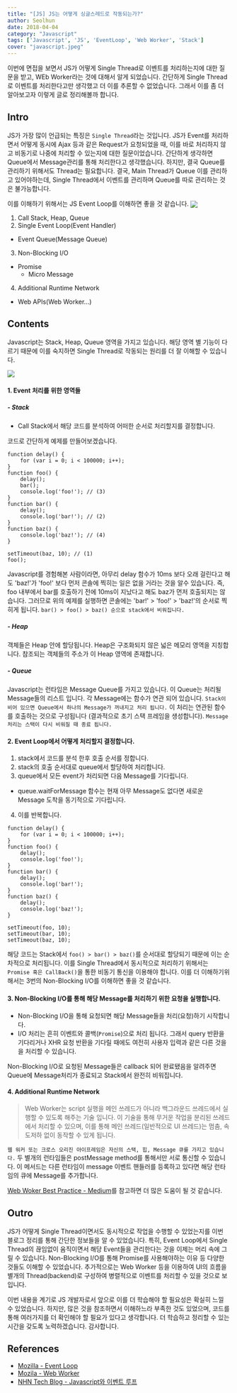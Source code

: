 ```yaml
---
title: "[JS] JS는 어떻게 싱글스레드로 작동되는가?"
author: Seolhun
date: 2018-04-04
category: "Javascript"
tags: ['Javascript', 'JS', 'EventLoop', 'Web Worker', 'Stack']
cover: "javascript.jpeg"
---
```


이번에 면접을 보면서 JS가 어떻게 Single Thread로 이벤트를 처리하는지에 대한 질문을 받고, WEb Worker라는 것에 대해서 알게 되었습니다.
간단하게 Single Thread로 이벤트를 처리한다고만 생각했고 더 이를 추론할 수 없었습니다. 그래서 이를 좀 더 알아보고자 이렇게 글로 정리해볼까 합니다.


## Intro
JS가 가장 많이 언급되는 특징은 `Single Thread`라는 것입니다.
JS가 Event를 처리하면서 어떻게 동시에 Ajax 등과 같은 Request가 요청되었을 때, 이를 바로 처리하지 않고 비동기로 나중에 처리할 수 있는지에 대한 질문이었습니다. 간단하게 생각하면 Queue에서 Message관리를 통해 처리한다고 생각했습니다. 하지만, 결국 Queue를 관리하기 위해서도 Thread는 필요합니다. 결국, Main Thread가 Queue 이를 관리하고 있어야하는데, Single Thread에서 이벤트를 관리하며 Queue를 따로 관리하는 것은 불가능합니다.

이를 이해하기 위해서는 JS Event Loop를 이해하면 좋을 것 같습니다.
<sub>
    <img src='..//images/contents/20180404/js/js-eventloop.png'>
</sub>

1. Call Stack, Heap, Queue
2. Single Event Loop(Event Handler)
  - Event Queue(Message Queue)
3. Non-Blocking I/O
  - Promise
    - Micro Message
4. Additional Runtime Network
  - Web APIs(Web Worker...)

## Contents
Javascript는 Stack, Heap, Queue 영역을 가지고 있습니다. 해당 영역 별 기능이 다르기 때문에 이를 숙지하면 Single Thread로 작동되는 원리를 더 잘 이해할 수 있습니다.

<sub>
    <img src='..//images/contents/20180404/js/js-eventloop.svg'>
</sub>

#### 1. Event 처리를 위한 영역들
##### - Stack
- Call Stack에서 해당 코드를 분석하여 어떠한 순서로 처리할지를 결정합니다.

코드로 간단하게 예제를 만들어보겠습니다.

```tsx
function delay() {
    for (var i = 0; i < 100000; i++);
}
function foo() {
    delay();
    bar();
    console.log('foo!'); // (3)
}
function bar() {
    delay();
    console.log('bar!'); // (2)
}
function baz() {
    console.log('baz!'); // (4)
}

setTimeout(baz, 10); // (1)
foo();
```

Javascript를 경험해본 사람이라면, 아무리 delay 함수가 10ms 보다 오래 걸린다고 해도 'baz!'가 'foo!' 보다 먼저 콘솔에 찍히는 일은 없을 거라는 것을 알수 있습니다. 즉, foo 내부에서 bar를 호출하기 전에 10ms이 지났다고 해도 baz가 먼저 호출되지는 않습니다. 그러므로 위의 예제를 실행하면 콘솔에는 'bar!' > 'foo!' > 'baz!'의 순서로 찍히게 됩니다.
`bar() > foo() > baz() 순으로 stack에서 비워집니다.`

##### - Heap
객체들은 Heap 안에 할당됩니다. Heap은 구조화되지 않은 넓은 메모리 영역을 지칭합니다. 참조되는 객체들의 주소가 이 Heap 영역에 존재합니다.

##### - Queue
Javascript는 런타임은 Message Queue를 가지고 있습니다. 이 Queue는 처리될 Message들의 리스트 입니다. 각 Message에는 함수가 연관 되어 있습니다. `Stack이 비어 있으면 Queue에서 하나의 Message가 꺼내지고 처리 됩니다.` 이 처리는 연관된 함수를 호출하는 것으로 구성됩니다 (결과적으로 초기 스택 프레임을 생성합니다). `Message 처리는 스택이 다시 비워질 때 종료 됩니다.`

#### 2. Event Loop에서 어떻게 처리할지 결정합니다.
1. stack에서 코드를 분석 한후 호출 순서를 정합니다.
2. stack의 호출 순서대로 queue에서 할당하여 처리합니다.
3. queue에서 모든 event가 처리되면 다음 Message를 기다립니다.
  - queue.waitForMessage 함수는 현재 아무 Message도 없다면 새로운 Message 도착을 동기적으로 기다립니다.
4. 이를 반복합니다.

```tsx
function delay() {
    for (var i = 0; i < 100000; i++);
}
function foo() {
    delay();
    console.log('foo!');
}
function bar() {
    delay();
    console.log('bar!');
}
function baz() {
    delay();
    console.log('baz!');
}

setTimeout(foo, 10);
setTimeout(bar, 10);
setTimeout(baz, 10);
```

해당 코드는 Stack에서 `foo() > bar() > baz()`를 순서대로 할당되기 때문에 이는 순차적으로 처리됩니다. 이를 Single Thread에서 동시적으로 처리하기 위해서는 `Promise 혹은 CallBack()`을 통한 비동기 통신을 이용해야 합니다. 이를 더 이해하기위해서는 3번의 Non-Blocking I/O를 이해하면 좋을 것 같습니다.

#### 3. Non-Blocking I/O를 통해 해당 Message를 처리하기 위한 요청을 실행합니다.
- Non-Blocking I/O을 통해 요청되면 해당 Message들을 처리(요청)하기 시작합니다.
- I/O 처리는 흔히 이벤트와 콜백(`Promise`)으로 처리 됩니다. 그래서 query 반환을 기다리거나 XHR 요청 반환을 기다릴 때에도 여전히 사용자 입력과 같은 다른 것을을 처리할 수 있습니다.

Non-Blocking I/O로 요청된 Message들은 callback 되어 완료됐음을 알려주면 Queue에 Message처리가 종료되고 Stack에서 완전히 비워집니다.

#### 4. Additional Runtime Network
> Web Worker는 script 실행을 메인 쓰레드가 아니라 백그라운드 쓰레드에서 실행할 수 있도록 해주는 기술 입니다. 이 기술을 통해 무거운 작업을 분리된 쓰레드에서 처리할 수 있으며, 이를 통해 메인 쓰레드(일반적으로 UI 쓰레드)는 멈춤, 속도저하 없이 동작할 수 있게 됩니다.

`웹 워커 또는 크로스 오리진 아이프레임은 자신의 스택, 힙, Message 큐를 가지고 있습니다.` 두 별개의 런타임들은 postMessage method를 통해서만 서로 통신할 수 있습니다. 이 메서드는 다른 런타임이 message 이벤트 핸들러를 등록하고 있다면 해당 런타임의 큐에 Message를 추가합니다.

[Web Woker Best Practice - Medium](https://blog.sessionstack.com/how-javascript-works-the-building-blocks-of-web-workers-5-cases-when-you-should-use-them-a547c0757f6a)를 참고하면 더 많은 도움이 될 것 같습니다.

## Outro
JS가 어떻게 Single Thread이면서도 동시적으로 작업을 수행할 수 있었는지를 이번 블로그 정리를 통해 간단한 정보들을 알 수 있었습니다. 특히, Event Loop에서 Single Thread의 끊임없이 움직이면서 해당 Event들을 관리한다는 것을 이제는 머리 속에 그릴 수 있습니다. Non-Blocking I/O를 통해 Promise를 사용해야하는 이유 등 다양한 것들도 이해할 수 있었습니다. 추가적으로는 Web Worker 등을 이용하여 UI의 흐름을 별개의 Thread(backend)로 구성하여 병렬적으로 이벤트를 처리할 수 있을 것으로 보입니다.

이번 내용을 계기로 JS 개발자로서 앞으로 이를 더 학습해야 할 필요성은 확실히 느낄 수 있었습니다. 하지만, 많은 것을 참조하면서 이해하느라 부족한 것도 있었으며, 코드를 통해 여러가지를 더 확인해야 할 필요가 있다고 생각합니다. 더 학습하고 정리할 수 있는 시간을 갖도록 노력하겠습니다. 감사합니다.

## References
- [Mozilla - Event Loop](https://developer.mozilla.org/ko/docs/Web/JavaScript/EventLoop)
- [Mozila - Web Worker](https://developer.mozilla.org/ko/docs/Web/API/Web_Workers_API)
- [NHN Tech Blog - Javascript와 이벤트 루프](http://meetup.toast.com/posts/89)
